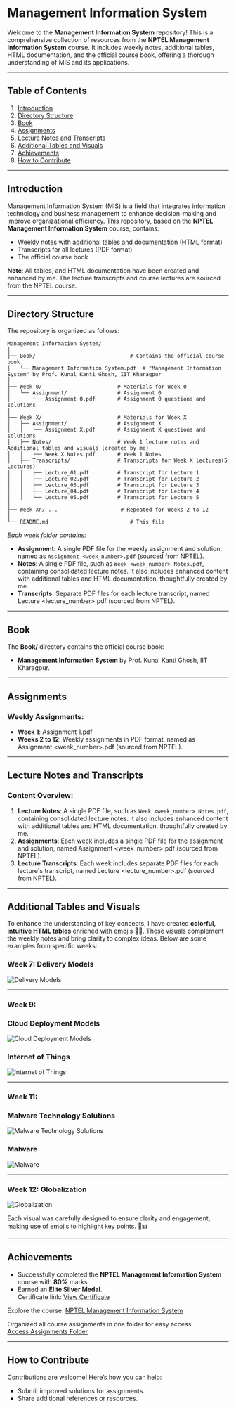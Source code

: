 # Management Information System

Welcome to the **Management Information System** repository! This is a comprehensive collection of resources from the **NPTEL Management Information System** course. It includes weekly notes, additional tables, HTML documentation, and the official course book, offering a thorough understanding of MIS and its applications.

---

## Table of Contents

1. [Introduction](#introduction)
2. [Directory Structure](#directory-structure)
3. [Book](#book)
4. [Assignments](#assignments)
5. [Lecture Notes and Transcripts](#lecture-notes-and-transcripts)
6. [Additional Tables and Visuals](#additional-tables-and-visuals)
7. [Achievements](#achievements)
8. [How to Contribute](#how-to-contribute)

---

## Introduction

Management Information System (MIS) is a field that integrates information technology and business management to enhance decision-making and improve organizational efficiency. This repository, based on the **NPTEL Management Information System** course, contains:

- Weekly notes with additional tables and documentation (HTML format)
- Transcripts for all lectures (PDF format)
- The official course book

**Note**: All tables, and HTML documentation have been created and enhanced by me. The lecture transcripts and course lectures are sourced from the NPTEL course.

---

## Directory Structure

The repository is organized as follows:

```plaintext
Management Information System/
│
├── Book/                              # Contains the official course book
│   └── Management Information System.pdf  # "Management Information System" by Prof. Kunal Kanti Ghosh, IIT Kharagpur
│
├── Week 0/                        # Materials for Week 0
│   └── Assignment/                # Assignment 0
│       └── Assignment 0.pdf       # Assignment 0 questions and solutions
│
├── Week X/                        # Materials for Week X
│   ├── Assignment/                # Assignment X
│   │   └── Assignment X.pdf       # Assignment X questions and solutions
│   ├── Notes/                     # Week 1 lecture notes and Additional tables and visuals (created by me)
│   │   └── Week X Notes.pdf       # Week 1 Notes
│   ├── Transcripts/               # Transcripts for Week X lectures(5 Lectures)
│   │   ├── Lecture_01.pdf         # Transcript for Lecture 1
│   │   ├── Lecture_02.pdf         # Transcript for Lecture 2
│   │   ├── Lecture_03.pdf         # Transcript for Lecture 3
│   │   ├── Lecture_04.pdf         # Transcript for Lecture 4
│   │   └── Lecture_05.pdf         # Transcript for Lecture 5
│
├── Week Xn/ ...                    # Repeated for Weeks 2 to 12
│
└── README.md                          # This file
```

_Each week folder contains:_

- **Assignment**: A single PDF file for the weekly assignment and solution, named as `Assignment <week_number>.pdf` (sourced from NPTEL).
- **Notes**: A single PDF file, such as `Week <week_number> Notes.pdf`, containing consolidated lecture notes. It also includes enhanced content with additional tables and HTML documentation, thoughtfully created by me.
- **Transcripts**: Separate PDF files for each lecture transcript, named Lecture <lecture_number>.pdf (sourced from NPTEL).

---

## Book

The **Book/** directory contains the official course book:

- **Management Information System** by Prof. Kunal Kanti Ghosh, IIT Kharagpur.

---

## Assignments

### Weekly Assignments:

- **Week 1**: Assignment 1.pdf
- **Weeks 2 to 12**: Weekly assignments in PDF format, named as Assignment <week_number>.pdf (sourced from NPTEL).

---

## Lecture Notes and Transcripts

### Content Overview:

1. **Lecture Notes**: A single PDF file, such as `Week <week_number> Notes.pdf`, containing consolidated lecture notes. It also includes enhanced content with additional tables and HTML documentation, thoughtfully created by me.
2. **Assignments**: Each week includes a single PDF file for the assignment and solution, named Assignment <week_number>.pdf (sourced from NPTEL).
3. **Lecture Transcripts**: Each week includes separate PDF files for each lecture's transcript, named Lecture <lecture_number>.pdf (sourced from NPTEL).

---

## Additional Tables and Visuals

To enhance the understanding of key concepts, I have created **colorful, intuitive HTML tables** enriched with emojis 🎨✨. These visuals complement the weekly notes and bring clarity to complex ideas. Below are some examples from specific weeks:

### Week 7: Delivery Models

<img src="Week 7/Notes/Delivery Models.png" alt="Delivery Models">

---

### Week 9:

### Cloud Deployment Models

<img src="Week 9/Notes/Cloud Deployment Models.png" alt="Cloud Deployment Models">

### Internet of Things

<img src="Week 9/Notes/Internet of Things.png" alt="Internet of Things">

---

### Week 11:

### Malware Technology Solutions

<img src="Week 11/Notes/Malware Technology Solutions.png" alt="Malware Technology Solutions">

### Malware

<img src="Week 11/Notes/Malware.png" alt="Malware">

---

### Week 12: Globalization

<img src="Week 12/Notes/Globalization.png" alt="Globalization">

<br>

Each visual was carefully designed to ensure clarity and engagement, making use of emojis to highlight key points. 🎯📊

---

## Achievements

- Successfully completed the **NPTEL Management Information System** course with **80%** marks.
- Earned an **Elite Silver Medal**.  
  Certificate link: [View Certificate](https://drive.google.com/file/d/1Km7d3QXHopwyGotfQ_QRE0O4RzTjnb3B/view?usp=drive_link)

Explore the course: [NPTEL Management Information System](https://onlinecourses.nptel.ac.in/noc20_mg60/preview)

Organized all course assignments in one folder for easy access:  
 [Access Assignments Folder](https://drive.google.com/drive/u/1/folders/1bFltkX84hrX6r6LLv7IpxNHFyOkuBAcS)

---

## How to Contribute

Contributions are welcome! Here’s how you can help:

- Submit improved solutions for assignments.
- Share additional references or resources.

